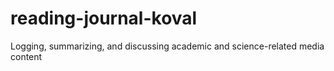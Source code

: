 # reading-journal-koval
Logging, summarizing, and discussing academic and science-related media content

